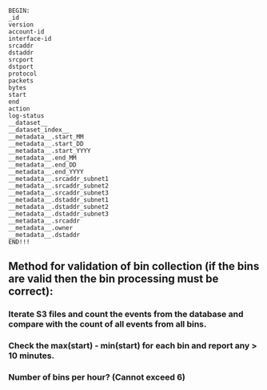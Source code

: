 
```
BEGIN:
_id
version
account-id
interface-id
srcaddr
dstaddr
srcport
dstport
protocol
packets
bytes
start
end
action
log-status
__dataset__
__dataset_index__
__metadata__.start_MM
__metadata__.start_DD
__metadata__.start_YYYY
__metadata__.end_MM
__metadata__.end_DD
__metadata__.end_YYYY
__metadata__.srcaddr_subnet1
__metadata__.srcaddr_subnet2
__metadata__.srcaddr_subnet3
__metadata__.dstaddr_subnet1
__metadata__.dstaddr_subnet2
__metadata__.dstaddr_subnet3
__metadata__.srcaddr
__metadata__.owner
__metadata__.dstaddr
END!!!

```

## Method for validation of bin collection (if the bins are valid then the bin processing must be correct):

### Iterate S3 files and count the events from the database and compare with the count of all events from all bins.
### Check the max(start) - min(start) for each bin and report any > 10 minutes.
### Number of bins per hour? (Cannot exceed 6)

